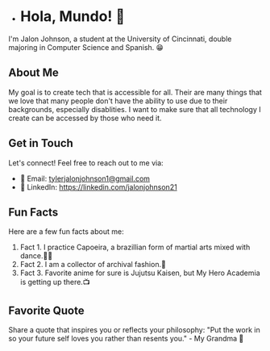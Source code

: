 - # Hola, Mundo! 👋

I'm Jalon Johnson, a student at the University of Cincinnati, double majoring in Computer Science and Spanish. 😁

## About Me
My goal is to create tech that is accessible for all. Their are many things that we love that many people don't have the ability to use due to their backgrounds, especially disablities. I want to make sure that all technology I create can be accessed by those who need it.


## Get in Touch
Let's connect! Feel free to reach out to me via:

- 📧 Email: tylerjalonjohnson1@gmail.com
- 💬 LinkedIn: https://linkedin.com/jalonjohnson21

## Fun Facts
Here are a few fun facts about me:

1. Fact 1. I practice Capoeira, a brazillian form of martial arts mixed with dance.🥊🕺
2. Fact 2. I am a collector of archival fashion.👕
3. Fact 3. Favorite anime for sure is Jujutsu Kaisen, but My Hero Academia is getting up there.📺

## Favorite Quote
Share a quote that inspires you or reflects your philosophy: "Put the work in so your future self loves you rather than resents you." - My Grandma 💖
